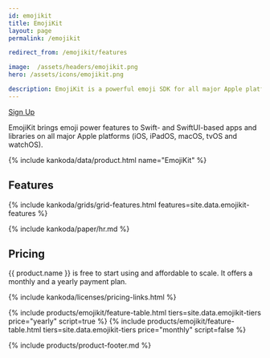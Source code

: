 ```yaml
---
id: emojikit
title: EmojiKit
layout: page
permalink: /emojikit

redirect_from: /emojikit/features

image:  /assets/headers/emojikit.png
hero: /assets/icons/emojikit.png

description: EmojiKit is a powerful emoji SDK for all major Apple platforms.
---
```


<div class="hero-button-container">
  <a href="#pricing" class="cta">Sign Up</a>
</div>

EmojiKit brings emoji power features to Swift- and SwiftUI-based apps and libraries on all major Apple platforms (iOS, iPadOS, macOS, tvOS and watchOS).

{% include kankoda/data/product.html name="EmojiKit" %}


## Features

{% include kankoda/grids/grid-features.html features=site.data.emojikit-features %}

{% include kankoda/paper/hr.md %}


## Pricing

{{ product.name }} is free to start using and affordable to scale. It offers a monthly and a yearly payment plan.

{% include kankoda/licenses/pricing-links.html  %}

{% include products/emojikit/feature-table.html tiers=site.data.emojikit-tiers price="yearly" script=true %}
{% include products/emojikit/feature-table.html tiers=site.data.emojikit-tiers price="monthly" script=false %}

{% include products/product-footer.md %}